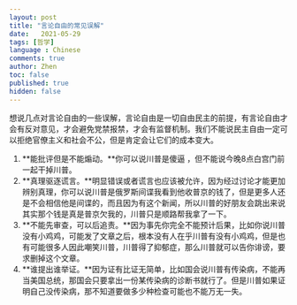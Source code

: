 ```yaml
---
layout: post
title: "言论自由的常见误解"
date:   2021-05-29
tags: [哲学]
language : Chinese
comments: true
author: Zhen
toc: false
published: true
hidden: false
---
```

想说几点对言论自由的一些误解，言论自由是一切自由民主的前提，有言论自由才会有反对意见，才会避免党禁报禁，才会有监督机制。我们不能说民主自由一定可以拒绝官僚主义和社会不公，但是肯定会让它们的成本变大。

 1. **能批评但是不能煽动。**你可以说川普是傻逼 ，但不能说今晚8点白宫门前一起干掉川普。
 2. **真理驱逐谎言。**明显错误或者谎言也应该被允许，因为经过讨论才能更加辨别真理，你可以说川普是俄罗斯间谍我看到他收普京的钱了，但是更多人还是不会相信他是间谍的，而且因为有这个新闻，所以川普的好朋友会跳出来说其实那个钱是真是普京欠我的，川普只是顺路帮我拿了一下。
 3. **不能先审查，可以后追责。**因为事先你完全不能预计后果，比如你说川普没有小鸡鸡，可能发了文章之后，根本没有人在乎川普有没有小鸡鸡，但是也有可能很多人因此嘲笑川普，川普得了抑郁症，那么川普就可以告你诽谤，要求删掉这个文章。
 4. **谁提出谁举证。**因为证有比证无简单，比如国会说川普有传染病，不能再当美国总统，那国会只要拿出一份某传染病的诊断书就行了。但是川普如果证明自己没传染病，那不知道要做多少种检查可能也不能万无一失。

<!--stackedit_data:
eyJoaXN0b3J5IjpbLTEzNzg1ODE1MDgsMTAxNzI3NzA5MCwxMD
E5ODY5OTczLC0xODIyOTQwNzQzXX0=
-->
